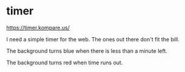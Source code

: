 # timer
https://timer.kompare.us/

I need a simple timer for the web. The ones out there don't fit the bill.

The background turns blue when there is less than a minute left.

The background turns red when time runs out.
